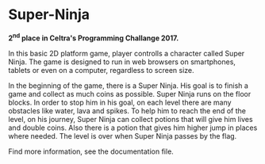 # Super-Ninja
<b>2<sup>nd</sup> place in Celtra's Programming Challange 2017.</b>

<p>In this basic 2D platform game, player controlls a character called Super Ninja. The game is designed to run in web browsers on smartphones, tablets or even on a computer, regardless to screen size.</p>

<p>In the beginning of the game, there is a Super Ninja. His goal is to finish a game and collect as much coins as possible. Super Ninja runs on the floor blocks. In order to stop him in his goal, on each level there are many obstacles like water, lava and spikes. To help him to reach the end of the level, on his journey, Super Ninja can collect potions that will give him lives and double coins. Also there is a potion that gives him higher jump in places where needed. The level is over when Super Ninja passes by the flag.</p>

<p>Find more information, see the documentation file.</p>


